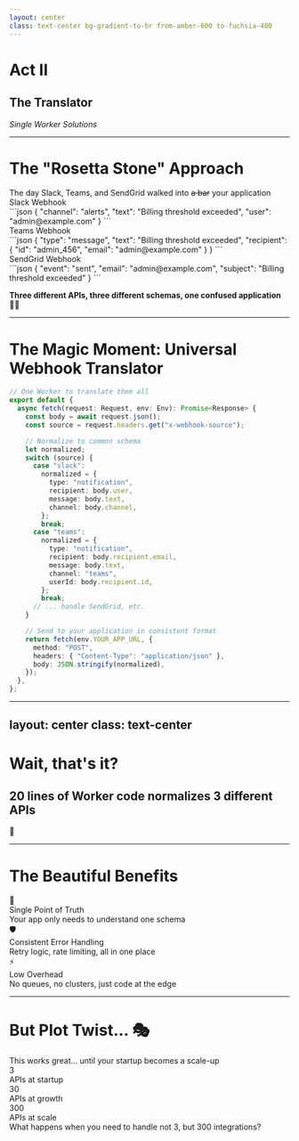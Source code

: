 ```yaml
---
layout: center
class: text-center bg-gradient-to-br from-amber-600 to-fuchsia-400
---
```


# Act II

## The Translator

_Single Worker Solutions_

---

# The "Rosetta Stone" Approach

<style scoped>
.rosetta-code code {
  font-size: 0.55rem !important;
}
</style>

<div class="text-lg mb-8 font-bold">The day Slack, Teams, and SendGrid walked into <s>a bar</s> your application</div>

<div class="grid grid-cols-3 gap-4 mb-8 rosetta-code">

<div v-click="1" class="p-4 bg-purple-100 dark:bg-violet-500 rounded-lg">
<div class="font-bold">Slack Webhook</div>
<div class="mt-2 font-mono">
```json
{
  "channel": "alerts",
  "text": "Billing threshold exceeded",
  "user": "admin@example.com"
}
```
</div>
</div>

<div v-click="2" class="p-4 bg-blue-100 dark:bg-blue-900 rounded-lg">
<div class="font-bold">Teams Webhook</div>
<div class="mt-2 font-mono">
```json
{
  "type": "message",
  "text": "Billing threshold exceeded",
  "recipient": {
    "id": "admin_456",
    "email": "admin@example.com"
  }
}
```
</div>
</div>

<div v-click="3" class="p-4 bg-green-100 dark:bg-green-900 rounded-lg">
<div class="font-bold">SendGrid Webhook</div>
<div class="mt-2 font-mono">
```json
{
  "event": "sent",
  "email": "admin@example.com",
  "subject": "Billing threshold exceeded"
}
```
</div>
</div>

</div>

<v-click at="4">

**Three different APIs, three different schemas, one confused application** 😵‍💫

</v-click>

---

# The Magic Moment: Universal Webhook Translator

```typescript {1-5|7-17|18-26|all}{maxHeight:'400px'}
// One Worker to translate them all
export default {
  async fetch(request: Request, env: Env): Promise<Response> {
    const body = await request.json();
    const source = request.headers.get("x-webhook-source");

    // Normalize to common schema
    let normalized;
    switch (source) {
      case "slack":
        normalized = {
          type: "notification",
          recipient: body.user,
          message: body.text,
          channel: body.channel,
        };
        break;
      case "teams":
        normalized = {
          type: "notification",
          recipient: body.recipient.email,
          message: body.text,
          channel: "teams",
          userId: body.recipient.id,
        };
        break;
      // ... handle SendGrid, etc.
    }

    // Send to your application in consistent format
    return fetch(env.YOUR_APP_URL, {
      method: "POST",
      headers: { "Content-Type": "application/json" },
      body: JSON.stringify(normalized),
    });
  },
};
```

---
layout: center
class: text-center
---

# Wait, that's it?

## 20 lines of Worker code normalizes 3 different APIs

<div v-click class="mt-8 text-2xl">🤯</div>

---

# The Beautiful Benefits

<div class="grid grid-cols-2 gap-8 mt-8">

<div class="space-y-6">

<div v-click="1" class="flex items-start space-x-4">
<div class="text-2xl">🎯</div>
<div>
<div class="font-bold">Single Point of Truth</div>
<div class="text-sm opacity-75">Your app only needs to understand one schema</div>
</div>
</div>

<div v-click="2" class="flex items-start space-x-4">
<div class="text-2xl">🛡️</div>
<div>
<div class="font-bold">Consistent Error Handling</div>
<div class="text-sm opacity-75">Retry logic, rate limiting, all in one place</div>
</div>
</div>

<div v-click="3" class="flex items-start space-x-4">
<div class="text-2xl">⚡</div>
<div>
<div class="font-bold">Low Overhead</div>
<div class="text-sm opacity-75">No queues, no clusters, just code at the edge</div>
</div>
</div>

</div>

<div v-click="4">

<script setup>
const webhookDiagram = `
webhook1: {
  label: Slack Webhook
  style: { fill: '#4A154B' }
}
webhook2: {
  label: Teams Webhook
  style: { fill: '#5B5FC7' }
}
webhook3: {
  label: SendGrid Webhook
  style: { fill: '#1A82E2' }
}
translator: {
  label: Worker Translator
  style: { fill: '#F48120' }
}
app: {
  label: Your App Happy and Simple
  style: { fill: '#10B981' }
}

app -> translator: One Unified Schema
translator -> webhook1: Different Schemas
translator -> webhook2: Different Schemas
translator -> webhook3: Different Schemas`
</script>

<D2Diagram
  :code="webhookDiagram"
  max-height="300px"
/>

</div>

</div>

---

# But Plot Twist... 🎭

<v-click>

<div class="text-center text-2xl mb-8">
This works great... until your startup becomes a scale-up
</div>

</v-click>

<v-click>

<div class="grid grid-cols-3 gap-4 text-center">
<div class="p-6 bg-sky-100 dark:bg-sky-800 rounded-lg">
<div class="text-4xl mb-2">3</div>
<div class="text-sm">APIs at startup</div>
</div>

<div class="p-6 bg-yellow-100 dark:bg-yellow-600 rounded-lg">
<div class="text-4xl mb-2">30</div>
<div class="text-sm">APIs at growth</div>
</div>

<div class="p-6 bg-orange-100 dark:bg-orange-700 rounded-lg">
<div class="text-4xl mb-2">300</div>
<div class="text-sm">APIs at scale</div>
</div>
</div>

</v-click>

<v-click>

<div class="mt-12 text-center text-xl">
<span class="font-bold">What happens when you need to handle not 3, but 300 integrations?</span>
</div>

</v-click>

<!--
Set up the next problem - scaling the pattern
-->
